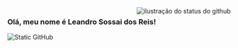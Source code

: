 <img align='right' src="https://github-readme-stats.vercel.app/api?username=LeandroReis&show_icons=true&title_color=783c00&text_color=af552e&icon_color=783c00&bg_color=f8efd4&cache_seconds=2300" alt="ilustração do status do github">

### Olá, meu nome é Leandro Sossai dos Reis!

<img src="https://img.shields.io/static/v1?label=Overview&message=LeandroSossaiReis&color=f8efd4&style=for-the-badge&logo=GitHub" alt="Static GitHub">

